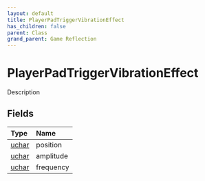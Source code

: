 ```yaml
---
layout: default
title: PlayerPadTriggerVibrationEffect
has_children: false
parent: Class
grand_parent: Game Reflection
---
```

# PlayerPadTriggerVibrationEffect
Description 

## Fields

| Type | Name |
|:----------|:--------------|
| [uchar](/riftbreaker-wiki/docs/game-reflection/enums/uchar/) | position |
| [uchar](/riftbreaker-wiki/docs/game-reflection/enums/uchar/) | amplitude |
| [uchar](/riftbreaker-wiki/docs/game-reflection/enums/uchar/) | frequency |

